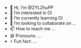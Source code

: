 - 👋 Hi, I’m @ZYLZhuPP
- 👀 I’m interested in OI
- 🌱 I’m currently learning OI
- 💞️ I’m looking to collaborate on ...
- 📫 How to reach me ...
- 😄 Pronouns: ...
- ⚡ Fun fact: ...
